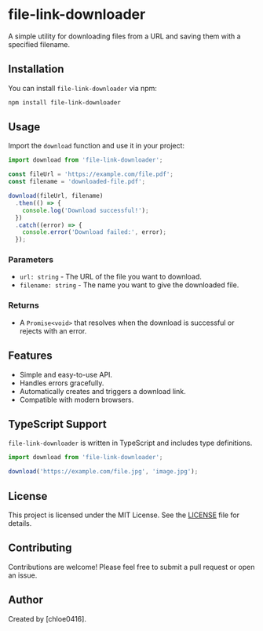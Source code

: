 # file-link-downloader

A simple utility for downloading files from a URL and saving them with a specified filename.

## Installation

You can install `file-link-downloader` via npm:

```bash
npm install file-link-downloader
```

## Usage

Import the `download` function and use it in your project:

```javascript
import download from 'file-link-downloader';

const fileUrl = 'https://example.com/file.pdf';
const filename = 'downloaded-file.pdf';

download(fileUrl, filename)
  .then(() => {
    console.log('Download successful!');
  })
  .catch((error) => {
    console.error('Download failed:', error);
  });
```

### Parameters

- `url: string` - The URL of the file you want to download.
- `filename: string` - The name you want to give the downloaded file.

### Returns

- A `Promise<void>` that resolves when the download is successful or rejects with an error.

## Features

- Simple and easy-to-use API.
- Handles errors gracefully.
- Automatically creates and triggers a download link.
- Compatible with modern browsers.

## TypeScript Support

`file-link-downloader` is written in TypeScript and includes type definitions.

```typescript
import download from 'file-link-downloader';

download('https://example.com/file.jpg', 'image.jpg');
```

## License

This project is licensed under the MIT License. See the [LICENSE](./LICENSE) file for details.

## Contributing

Contributions are welcome! Please feel free to submit a pull request or open an issue.

## Author

Created by [chloe0416].

